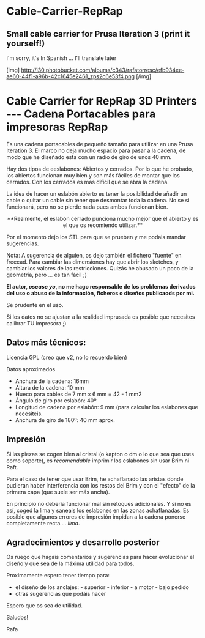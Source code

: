 Cable-Carrier-RepRap
====================

Small cable carrier for Prusa Iteration 3 (print it yourself!)
--------------------------------------------------------------

I'm sorry, it's In Spanish ... I'll translate later

[img]
http://i30.photobucket.com/albums/c343/rafatorresc/efb934ee-ae60-44f1-a96b-42c1645e2461_zps2c6e53f4.png
[/img]

# Cable Carrier for RepRap 3D Printers --- Cadena Portacables para impresoras RepRap

Es una cadena portacables de pequeño tamaño para utilizar en una Prusa Iteration 3. 
El marco no deja mucho espacio para pasar a la cadena, de modo que he diseñado esta 
con un radio de giro de unos 40 mm.

Hay dos tipos de eeslabones: Abiertos y cerrados. Por lo que he probado, los abiertos 
funcionan muy bien y son más fáciles de montar que los cerrados. Con los cerrados es 
mas dificil que se abra la cadena.

La idea de hacer un eslabón abierto es tener la posibilidad de añadir un cable o quitar
un cable sin tener que desmontar toda la cadena. No se si funcionará, pero no se pierde 
nada pues ambos funcionan bien.

<center>
**Realmente, el eslabón cerrado punciona mucho mejor que el abierto y es el que os recomiendo utilizar.**</center>

Por el momento dejo los STL para que se prueben y me podais mandar sugerencias.

Nota: A sugerencia de alguien, os dejo también el fichero "fuente" en freecad. Para 
cambiar las dimensiones hay que abrir los sketches, y cambiar los valores de 
las restricciones. Quizás he abusado un poco de la geometría, pero ... es tan fácil ;)

 **El autor, *osease yo*, no me hago responsable de los problemas 
derivados del uso o abuso de la información, ficheros o diseños publicaods por mi.** 

Se prudente en el uso.

Si los datos no se ajustan a la realidad imprusada es posible que necesites calibrar TU impresora ;)




## Datos más técnicos:

Licencia GPL (creo que v2, no lo recuerdo bien)

Datos aproximados 
 - Anchura de la cadena:   16mm
 - Altura de la cadena: 10 mm
 - Hueco para cables de 7 mm x 6 mm = 42 - 1 mm2
 - Ángulo de giro por eslabón:  40º
 - Longitud de cadena por eslabón: 9 mm (para calcular los eslabones que necesiteis.
 - Anchura de giro de 180º: 40 mm aprox.

 
 
## Impresión 
 
Si las piezas se cogen bien al cristal (o kapton o dm o lo que sea que uses como soporte), es *recomendable* imprimir los eslabones sin usar Brim ni Raft.

Para el caso de tener que usar Brim, he achaflanado las aristas donde pudieran haber 
interferencia con los restos del Brim y con el "efecto" de la primera capa (que suele ser 
más ancha). 

En principio no debería funcionar mal sin retoques adicionales. Y si no es así, coged la 
lima y saneais los eslabones en las zonas achaflanadas. Es posible que algunos errores 
de impresión impidan a la cadena ponerse completamente recta.... *lima*.

## Agradecimientos y desarrollo posterior

Os ruego que hagais comentarios y sugerencias para hacer evolucionar el diseño y que sea 
de la máxima utilidad para todos.

Proximamente espero tener tiempo para:
   - el diseño de los anclajes:
	- superior
	- inferior
	- a motor
	- bajo pedido
   - otras sugerencias que podáis hacer
 
 
 Espero que os sea de utilidad.
 
 Saludos!

 Rafa
